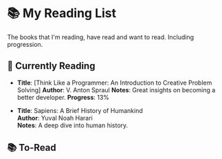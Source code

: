 # 📚 My Reading List
The books that I'm reading, have read and want to read. Including progression.

## 📖 Currently Reading

- **Title**: [Think Like a Programmer: An Introduction to Creative Problem Solving]
  **Author**: V. Anton Spraul 
  **Notes**: Great insights on becoming a better developer.
  **Progress**: 13% 

- **Title**: Sapiens: A Brief History of Humankind  
  **Author**: Yuval Noah Harari  
  **Notes**: A deep dive into human history.

## 📚 To-Read

  
